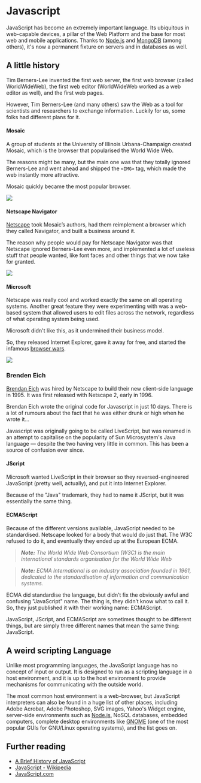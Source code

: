 # Javascript

JavaScript has become an extremely important language. Its ubiquitous in web-capable devices, a pillar of the Web Platform and the base for most web and mobile applications. Thanks to [Node.js](https://nodejs.org/) and [MongoDB](https://www.mongodb.com/) (among others), it's now a permanent fixture on servers and in databases as well.

## A little history

Tim Berners-Lee invented the first web server, the first web browser (called WorldWideWeb), the first web editor (WorldWideWeb worked as a web editor as well), and the first web pages.

However, Tim Berners-Lee (and many others) saw the Web as a tool for scientists and researchers to exchange information. Luckily for us, some folks had different plans for it.

#### Mosaic

A group of students at the University of Illinois Urbana-Champaign created Mosaic, which is the browser that popularised the World Wide Web.

The reasons might be many, but the main one was that they totally ignored Berners-Lee and went ahead and shipped the `<IMG>` tag, which made the web instantly more attractive.

Mosaic quickly became the most popular browser.

![](https://cloud.githubusercontent.com/assets/40461/8239877/a153716a-15f6-11e5-9760-5d02cb984a2e.jpg)

#### Netscape Navigator

[Netscape](https://en.wikipedia.org/wiki/Netscape) took Mosaic’s authors, had them reimplement a browser which they called Navigator, and built a business around it.

The reason why people would pay for Netscape Navigator was that Netscape ignored Berners-Lee even more, and implemented a lot of useless stuff that people wanted, like font faces and other things that we now take for granted.

![](https://user-images.githubusercontent.com/3531085/35187837-96bb10fc-fe22-11e7-8fa3-b854992f29af.png)

#### Microsoft

Netscape was really cool and worked exactly the same on all operating systems. Another great feature they were experimenting with was a web-based system that allowed users to edit files across the network, regardless of what operating system being used.

Microsoft didn't like this, as it undermined their business model.

So, they released Internet Explorer, gave it away for free, and started the infamous [browser wars](https://en.wikipedia.org/wiki/Browser_wars).

![](https://user-images.githubusercontent.com/3531085/35187854-f498d772-fe22-11e7-9830-52e11b1b86fd.png)

### Brenden Eich

[Brendan Eich](https://en.wikipedia.org/wiki/Brendan_Eich) was hired by Netscape to build their new client-side language in 1995. It was first released with Netscape 2, early in 1996.

Brendan Eich wrote the original code for Javascript in just 10 days. There is a lot of rumours about the fact that he was either drunk or high when he wrote it...

Javascript was originally going to be called LiveScript, but was renamed in an attempt to capitalise on the popularity of Sun Microsystem's Java language — despite the two having very little in common. This has been a source of confusion ever since.

#### JScript

Microsoft wanted LiveScript in their browser so they reversed-engineered JavaScript (pretty well, actually), and put it into Internet Explorer.

Because of the "Java" trademark, they had to name it JScript, but it was essentially the same thing.

#### ECMAScript

Because of the different versions available, JavaScript needed to be standardised. Netscape looked for a body that would do just that. The W3C refused to do it, and eventually they ended up at the European ECMA.

> ***Note:*** _The World Wide Web Consortium (W3C) is the main international standards organisation for the World Wide Web_

> ***Note:*** _ECMA International is an industry association founded in 1961, dedicated to the standardisation of information and communication systems._

ECMA did standardise the language, but didn’t fix the obviously awful and confusing "JavaScript" name. The thing is, they didn’t know what to call it. So, they just published it with their working name: ECMAScript.

JavaScript, JScript, and ECMAScript are sometimes thought to be different things, but are simply three different names that mean the same thing: JavaScript.

## A weird scripting Language

Unlike most programming languages, the JavaScript language has no concept of input or output. It is designed to run as a scripting language in a host environment, and it is up to the host environment to provide mechanisms for communicating with the outside world.

The most common host environment is a web-browser, but JavaScript interpreters can also be found in a huge list of other places, including Adobe Acrobat, Adobe Photoshop, SVG images, Yahoo's Widget engine, server-side environments such as [Node.js](http://nodejs.org/), NoSQL databases, embedded computers, complete desktop environments like [GNOME](http://www.gnome.org/) (one of the most popular GUIs for GNU/Linux operating systems), and the list goes on.

## Further reading

* [A Brief History of JavaScript](https://auth0.com/blog/a-brief-history-of-javascript/)
* [JavaScript - Wikipedia](https://en.wikipedia.org/wiki/JavaScript)
* [JavaScript.com](https://www.javascript.com/)
